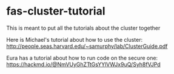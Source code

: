 # fas-cluster-tutorial
This is meant to put all the tutorials about the cluster together

Here is Michael's tutorial about how to use the cluster: http://people.seas.harvard.edu/~samurphy/lab/ClusterGuide.pdf

Eura has a tutorial about how to run code on the secure one: https://hackmd.io/@NmVUyGhZTtGsYYlVWJx9uQ/Syh8fVJPd
